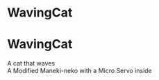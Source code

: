 # WavingCat
<h1>WavingCat</h1>
A cat that waves
<div>A Modified Maneki-neko with a Micro Servo inside</div>